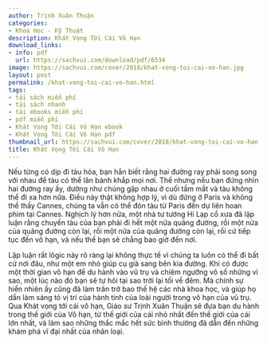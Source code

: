 ```yaml
---
author: Trịnh Xuân Thuận
categories:
- Khoa Học - Kỹ Thuật
description: Khát Vọng Tới Cái Vô Hạn
download_links:
- info: pdf
  url: https://sachvui.com/download/pdf/6534
image: https://sachvui.com/cover/2018/khat-vong-toi-cai-vo-han.jpg
layout: post
permalink: /khat-vong-toi-cai-vo-han.html
tags:
- tải sách miễn phí
- tải sách nhanh
- tải ebooks miễn phí
- pdf miễn phí
- Khát Vọng Tới Cái Vô Hạn ebook
- Khát Vọng Tới Cái Vô Hạn pdf
thumbnail_url: https://sachvui.com/cover/2018/khat-vong-toi-cai-vo-han.jpg
title: Khát Vọng Tới Cái Vô Hạn
---
```


 <div class="item-desc text-justify"> <p>Nếu từng có dịp đi tàu hỏa, bạn hẳn biết rằng hai đường ray phải song song với nhau để tàu có thể lăn bánh khắp mọi nơi. Thế nhưng nếu bạn đứng nhìn hai đường ray ấy, dường như chúng gặp nhau ở cuối tầm mắt và tàu không thể đi xa hơn nữa. Điều này thật không hợp lý, vì dù đứng ở Paris và không thể thấy Cannes, chúng ta vẫn có thể đón tàu từ Paris đến dự liên hoan phim tại Cannes. Nghịch lý hơn nữa, một nhà tư tưởng Hi Lạp cổ xưa đã lập luận rằng chuyến tàu của bạn phải đi hết một nửa quãng đường, rồi một nửa của quãng đường còn lại, rồi một nửa của quãng đường còn lại, rồi cứ tiếp tục đến vô hạn, và nếu thế bạn sẽ chẳng bao giờ đến nơi.</p><p>Lập luận rất lôgic này rõ ràng lại không thực tế vì chúng ta luôn có thể đi bất cứ nơi đâu, như một em nhỏ giúp cụ già sang bên kia đường. Khi có được một thời gian vô hạn để du hành vào vũ trụ và chiêm ngưỡng vô số những vì sao, một lúc nào đó bạn sẽ tự hỏi tại sao trời lại tối về đêm. Mà chính sự hiển nhiên ấy cũng đã làm trăn trở bao thế hệ các nhà khoa học, và giúp họ dần làm sáng tỏ vị trí của hành tinh của loài người trong vô hạn của vũ trụ. Qua Khát vọng tới cái vô hạn, Giáo sư Trịnh Xuân Thuận sẽ đưa bạn du hành trong thế giới của Vô hạn, từ thế giới của cái nhỏ nhất đến thế giới của cái lớn nhất, và làm sao những thắc mắc hết sức bình thường đã dẫn đến những khám phá vĩ đại nhất của nhân loại.</p> </div>